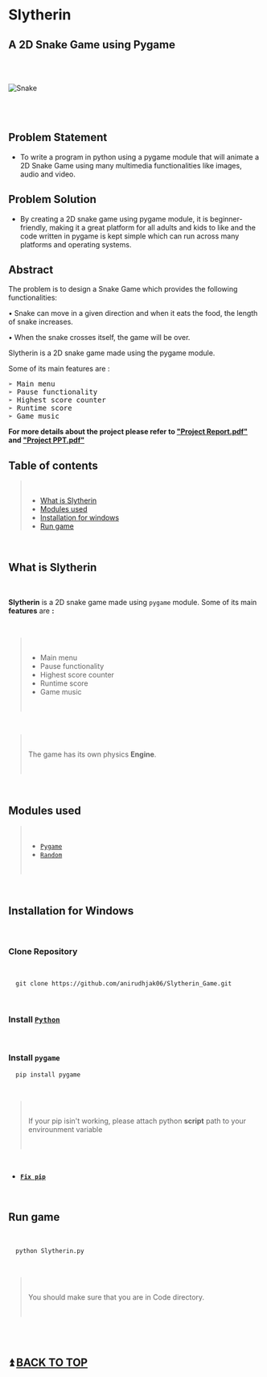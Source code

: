 # **Slytherin**

## A 2D Snake Game using Pygame

<br>
<br>

![Snake](https://cdn.pixabay.com/photo/2014/04/03/11/55/snake-312561_960_720.png)


<br>

<br>

## Problem Statement
- To write a program in python using a pygame module that will
animate a 2D Snake Game using many multimedia functionalities
like images, audio and video.

## Problem Solution
- By creating a 2D snake game using pygame module, it is
beginner-friendly, making it a great platform for all adults and kids
to like and the code written in pygame is kept simple which can
run across many platforms and operating systems.

## Abstract
The problem is to design a Snake Game which provides the following functionalities:

• Snake can move in a given direction and when it eats the food,
the length of snake increases.

• When the snake crosses itself, the game will be over.

Slytherin is a 2D snake game made using the pygame module.

Some of its main features are :

<pre>
➢ Main menu
➢ Pause functionality
➢ Highest score counter
➢ Runtime score
➢ Game music
</pre>

**For more details about the project please refer to [**"Project Report.pdf"**][1] and [**"Project PPT.pdf"**][2]**

[1]: https://github.com/anirudhjak06/Solar-System/blob/main/Project%20Report.pdf "Title"
[2]: https://github.com/anirudhjak06/Solar-System/blob/main/Project%20PPT.pdf "Title"

## **Table of contents**

> <br>
>
> * [What is Slytherin](#what-is-slytherin)
> * [Modules used](#module-used)
> * [Installation for windows](#Instalation-for-windows)
> * [Run game](#Run-game)

<br>

## **What is Slytherin**

<br>

**Slytherin** is a 2D snake game made using ```pygame``` module. Some of its main **features** are **:**

<br>

><br>
>
>- Main menu
>- Pause functionality
>- Highest score counter
>- Runtime score
>- Game music
>
><br>

<br>

><br>
>
>The game has its own physics **Engine**.
>
><br>

<br>

## **Modules used**

><br>
>
>* [``Pygame``](https://www.pygame.org/docs/ "Documentation")
>* [``Random``](https://docs.python.org/3/library/random.html "Documentation")
>
><br>

<br>

## **Installation for Windows**

<br>

### Clone Repository

<br>

```
  git clone https://github.com/anirudhjak06/Slytherin_Game.git
```

<br>

### Install [``Python``](https://www.python.org/downloads/ "Python3")

<br>

### Install ``pygame``

```
  pip install pygame
```

<br>

><br>
>
>If your pip isin't working, please attach python **script** path to your envirounment variable
>
><br>

<br>

* [**``Fix pip``**](https://www.youtube.com/watch?v=mFqdeX1C-8M)

<br>

## **Run game**

<br>

```
  python Slytherin.py
```

<br>

><br>
>
>You should make sure that you are in Code directory.
>
><br>

<br>
<br>


## ⏫ [**BACK TO TOP**](#Slytherin)
